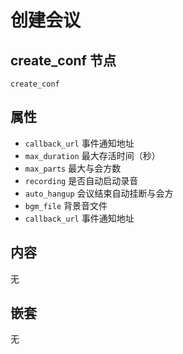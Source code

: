 # 创建会议

## create_conf 节点
```
create_conf
```

## 属性
- `callback_url`            事件通知地址
- `max_duration`            最大存活时间（秒）
- `max_parts`               最大与会方数
- `recording`               是否自动启动录音
- `auto_hangup`             会议结束自动挂断与会方
- `bgm_file`                背景音文件
- `callback_url`            事件通知地址

## 内容
无

## 嵌套
无
